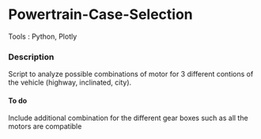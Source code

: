 # Powertrain-Case-Selection

Tools : Python, Plotly

### Description
Script to analyze possible combinations of motor for 3 different contions of the vehicle (highway, inclinated, city).

#### To do
Include additional combination for the different gear boxes such as all the motors are compatible